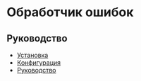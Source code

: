 Обработчик ошибок
===

## Руководство

* [Установка](install.md)
* [Конфигурация](config.md)
* [Руководство](guide.md)
